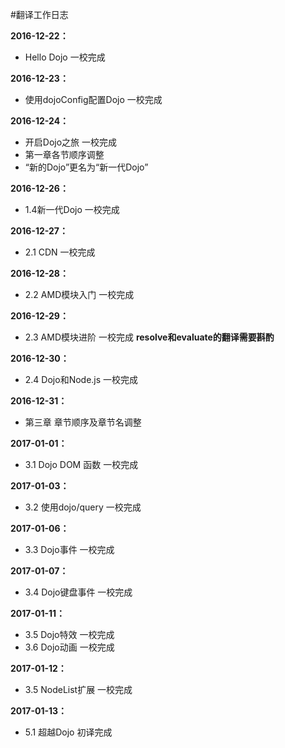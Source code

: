 #翻译工作日志

**2016-12-22：**
- Hello Dojo 一校完成

**2016-12-23：**
- 使用dojoConfig配置Dojo 一校完成

**2016-12-24：**
- 开启Dojo之旅 一校完成
- 第一章各节顺序调整
- “新的Dojo”更名为“新一代Dojo”

**2016-12-26：**
- 1.4新一代Dojo 一校完成

**2016-12-27：**
- 2.1 CDN 一校完成

**2016-12-28：**
- 2.2 AMD模块入门 一校完成

**2016-12-29：**
- 2.3 AMD模块进阶 一校完成  **resolve和evaluate的翻译需要斟酌**

**2016-12-30：**
- 2.4 Dojo和Node.js 一校完成 

**2016-12-31：**
- 第三章 章节顺序及章节名调整

**2017-01-01：**
- 3.1 Dojo DOM 函数  一校完成

**2017-01-03：**
- 3.2 使用dojo/query  一校完成

**2017-01-06：**
- 3.3 Dojo事件  一校完成

**2017-01-07：**
- 3.4 Dojo键盘事件  一校完成

**2017-01-11：**
- 3.5 Dojo特效  一校完成
- 3.6 Dojo动画  一校完成

**2017-01-12：**
- 3.5 NodeList扩展  一校完成

**2017-01-13：**
- 5.1 超越Dojo 初译完成





